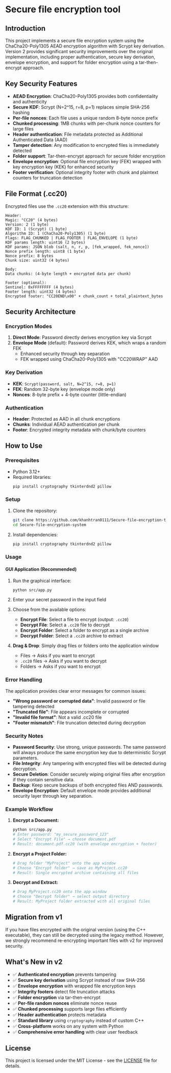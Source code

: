 # Secure file encryption tool

## Introduction

This project implements a secure file encryption system using the ChaCha20-Poly1305 AEAD encryption algorithm with Scrypt key derivation. Version 2 provides significant security improvements over the original implementation, including proper authentication, secure key derivation, envelope encryption, and support for folder encryption using a tar-then-encrypt approach.

## Key Security Features

- **AEAD Encryption**: ChaCha20-Poly1305 provides both confidentiality and authenticity
- **Secure KDF**: Scrypt (N=2^15, r=8, p=1) replaces simple SHA-256 hashing  
- **Per-file nonces**: Each file uses a unique random 8-byte nonce prefix
- **Chunked processing**: 1MB chunks with per-chunk nonce counters for large files
- **Header authentication**: File metadata protected as Additional Authenticated Data (AAD)
- **Tamper detection**: Any modification to encrypted files is immediately detected
- **Folder support**: Tar-then-encrypt approach for secure folder encryption
- **Envelope encryption**: Optional file encryption key (FEK) wrapped with key encryption key (KEK) for enhanced security
- **Footer verification**: Optional integrity footer with chunk and plaintext counters for truncation detection

## File Format (.cc20)

Encrypted files use the `.cc20` extension with this structure:
```
Header:
Magic: "CC20" (4 bytes)
Version: 2 (1 byte)  
KDF ID: 1 (Scrypt) (1 byte)
Algorithm ID: 1 (ChaCha20-Poly1305) (1 byte)
Flags: FLAG_CHUNKED | FLAG_FOOTER | FLAG_ENVELOPE (1 byte)
KDF params length: uint16 (2 bytes)
KDF params: JSON blob (salt, n, r, p, [fek_wrapped, fek_nonce]) 
Nonce prefix length: uint8 (1 byte) 
Nonce prefix: 8 bytes
Chunk size: uint32 (4 bytes)

Body:
Data chunks: (4-byte length + encrypted data per chunk)

Footer (optional):
Sentinel: 0xFFFFFFFF (4 bytes)
Footer length: uint32 (4 bytes)  
Encrypted footer: "CC20END\x00" + chunk_count + total_plaintext_bytes
```

## Security Architecture

### Encryption Modes

1. **Direct Mode**: Password directly derives encryption key via Scrypt
2. **Envelope Mode** (default): Password derives KEK, which wraps a random FEK
   - Enhanced security through key separation
   - FEK wrapped using ChaCha20-Poly1305 with "CC20WRAP" AAD

### Key Derivation
- **KEK**: `Scrypt(password, salt, N=2^15, r=8, p=1)` 
- **FEK**: Random 32-byte key (envelope mode only)
- **Nonces**: 8-byte prefix + 4-byte counter (little-endian)

### Authentication
- **Header**: Protected as AAD in all chunk encryptions
- **Chunks**: Individual AEAD authentication per chunk
- **Footer**: Encrypted integrity metadata with chunk/byte counters

## How to Use

### Prerequisites
- Python 3.12+
- Required libraries:
    ```bash
    pip install cryptography tkinterdnd2 pillow
    ```

### Setup
1. Clone the repository:
    ```bash
    git clone https://github.com/khanhtran0111/Secure-file-encryption-tool.git
    cd Secure-file-encryption-system
    ```

2. Install dependencies:
    ```bash
    pip install cryptography tkinterdnd2 pillow
    ```

### Usage

#### GUI Application (Recommended)
1. Run the graphical interface:
    ```bash
    python src/app.py
    ```

2. Enter your secret password in the input field
3. Choose from the available options:
   - **Encrypt File**: Select a file to encrypt (output: `.cc20`)
   - **Decrypt File**: Select a `.cc20` file to decrypt  
   - **Encrypt Folder**: Select a folder to encrypt as a single archive
   - **Decrypt Folder**: Select a `.cc20` archive to extract

4. **Drag & Drop**: Simply drag files or folders onto the application window
   - Files → Asks if you want to encrypt
   - `.cc20` files → Asks if you want to decrypt
   - Folders → Asks if you want to encrypt

### Error Handling

The application provides clear error messages for common issues:
- **"Wrong password or corrupted data"**: Invalid password or file tampering detected
- **"Truncated file"**: File appears incomplete or corrupted
- **"Invalid file format"**: Not a valid .cc20 file
- **"Footer mismatch"**: File truncation detected during decryption

### Security Notes

- **Password Security**: Use strong, unique passwords. The same password will always produce the same encryption key due to deterministic Scrypt parameters.
- **File Integrity**: Any tampering with encrypted files will be detected during decryption.
- **Secure Deletion**: Consider securely wiping original files after encryption if they contain sensitive data.
- **Backup**: Keep secure backups of both encrypted files AND passwords.
- **Envelope Encryption**: Default envelope mode provides additional security layer through key separation.

### Example Workflow

1. **Encrypt a Document:**
   ```bash
   python src/app.py
   # Enter password: "my_secure_password_123"
   # Select "Encrypt File" → choose document.pdf
   # Result: document.pdf.cc20 (with envelope encryption + footer)
   ```

2. **Encrypt a Project Folder:**
   ```bash
   # Drag folder "MyProject" onto the app window
   # Choose "Encrypt folder" → save as MyProject.cc20  
   # Result: Single encrypted archive containing all files
   ```

3. **Decrypt and Extract:**
   ```bash
   # Drag MyProject.cc20 onto the app window
   # Choose "Decrypt folder" → select output directory
   # Result: MyProject folder extracted with all original files
   ```

## Migration from v1

If you have files encrypted with the original version (using the C++ executable), they can still be decrypted using the legacy method. However, we strongly recommend re-encrypting important files with v2 for improved security.

## What's New in v2

- ✅ **Authenticated encryption** prevents tampering
- ✅ **Secure key derivation** using Scrypt instead of raw SHA-256
- ✅ **Envelope encryption** with wrapped file encryption keys
- ✅ **Integrity footers** detect file truncation attacks
- ✅ **Folder encryption** via tar-then-encrypt  
- ✅ **Per-file random nonces** eliminate nonce reuse
- ✅ **Chunked processing** supports large files efficiently
- ✅ **Header authentication** protects metadata
- ✅ **Standard library** using `cryptography` instead of custom C++
- ✅ **Cross-platform** works on any system with Python
- ✅ **Comprehensive error handling** with clear user feedback

## License

This project is licensed under the MIT License - see the [LICENSE](LICENSE) file for details.